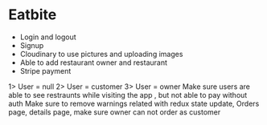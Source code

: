 # Eatbite

* Login and logout
* Signup
* Cloudinary to use pictures and uploading images
* Able to add restaurant owner and restaurant
* Stripe payment

1> User = null
2> User = customer
3> User = owner
Make sure users are able to see restraunts while visiting the app , but not able to pay without auth
Make sure to remove warnings related with redux state update, Orders page, details page, make sure owner can not order as customer
